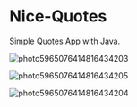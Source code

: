 # Nice-Quotes
Simple Quotes App with Java.


![photo5965076414816434203](https://user-images.githubusercontent.com/62913154/123555780-28810400-d788-11eb-961b-0fa61c1879a3.jpg)

![photo5965076414816434205](https://user-images.githubusercontent.com/62913154/123555783-29199a80-d788-11eb-91bb-58ac05767997.jpg)

![photo5965076414816434204](https://user-images.githubusercontent.com/62913154/123555784-29b23100-d788-11eb-848c-ff06e442ac81.jpg)
